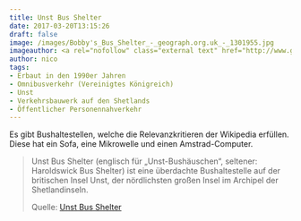 ```yaml
---
title: Unst Bus Shelter
date: 2017-03-20T13:15:26
draft: false
image: /images/Bobby's_Bus_Shelter_-_geograph.org.uk_-_1301955.jpg
imageauthor: <a rel="nofollow" class="external text" href="http://www.geograph.org.uk/profile/4874">Stuart Wilding</a>
author: nico
tags:
- Erbaut in den 1990er Jahren
- Omnibusverkehr (Vereinigtes Königreich)
- Unst
- Verkehrsbauwerk auf den Shetlands
- Öffentlicher Personennahverkehr
---
```


Es gibt Bushaltestellen, welche die Relevanzkritieren der Wikipedia erfüllen. Diese hat ein Sofa, eine Mikrowelle und einen Amstrad-Computer.

> Unst Bus Shelter (englisch für „Unst-Bushäuschen“, seltener: Haroldswick Bus
> Shelter) ist eine überdachte Bushaltestelle auf der britischen Insel Unst, der
> nördlichsten großen Insel im Archipel der Shetlandinseln.
>
> Quelle: [Unst Bus Shelter](https://de.wikipedia.org/wiki/Unst_Bus_Shelter)